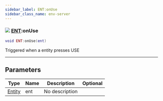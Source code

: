 ```yaml
---
sidebar_label: ENT:onUse
sidebar_class_name: env-server
---
```


### ![](/img/wiki/server.png) [ENT](../ent/README.md):onUse

```lua
void ENT:onUse(ent)
```

Triggered when a entity presses USE<br/>

-----------------
## Parameters

| Type   | Name | Description | Optional |
| ------ | ---- | ----------- | -------: |
| [Entity](../entity/README.md) | ent | No description |   |
